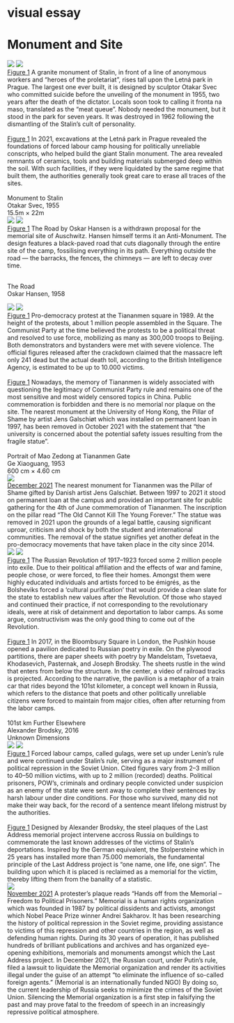 <div class="full-height">

# visual essay
# Monument and Site

</div>


<!-- Letna Park Labour Camp -->

<div id="gallery-stalin-monument" class="gallery gallery-visual-essay">
  <img src="content/images/06-stalin-monument-in-prague.jpg" label="">
  <img src="content/images/06-stalin-monument-in-prague-2.jpg" label="">
</div>

<div class="img-container">
<div class="img-caption">      
<u>Figure 1</u> A granite monument of Stalin, in front of a line of anonymous workers and “heroes of the proletariat”, rises tall upon the Letná park in Prague. The largest one ever built, it is designed by sculptor Otakar Svec who committed suicide before the unveiling of the monument in 1955, two years after the death of the dictator. Locals soon took to calling it fronta na maso, translated as the “meat queue”. Nobody needed the monument, but it stood in the park for seven years. It was destroyed in 1962 following the dismantling of the Stalin’s cult of personality. <br><br><u>Figure 1</u> In 2021, excavations at the Letná park in Prague revealed the foundations of forced labour camp housing for politically unreliable conscripts, who helped build the giant Stalin monument. The area revealed remnants of ceramics, tools and building materials submerged deep within the soil. With such facilities, if they were liquidated by the same regime that built them, the authorities generally took great care to erase all traces of the sites.
<br><br>
  Monument to Stalin<br>
  Otakar Svec, 1955<br>
  15.5m × 22m
</div>  
</div>

<!-- Auschwitz Concentration Camp -->

<div id="gallery-oskar-hansen" class="gallery gallery-visual-essay">
  <img src="content/images/06-oskar-hansen.jpg" label="">
  <img src="content/images/06-oskar-hansen-2.jpg" label="">
</div>

<div class="img-container">
<div class="img-caption">      
<u>Figure 1</u> The Road by Oskar Hansen is a withdrawn proposal for the memorial site of Auschwitz. Hansen himself terms it an Anti-Monument. The design features a black-paved road that cuts diagonally through the entire site of the camp, fossilising everything in its path. Everything outside the road — the barracks, the fences, the chimneys — are left to decay over time. 
<br><br>

The Road <br>
Oskar Hansen, 1958

</div>  
</div>

<!-- Tiananmen Square Massacre -->


<div id="gallery-tiananmen-massacre" class="gallery gallery-visual-essay">
  <img src="content/images/06-tiananmen-massacre.jpg" label="">
  <img src="content/images/06-tiananmen-massacre-2.jpg" label="">
</div>

<div class="img-container">
<div class="img-caption">      
<u>Figure 1</u> Pro-democracy protest at the Tiananmen square in 1989. At the height of the protests, about 1 million people assembled in the Square. The Communist Party at the time believed the protests to be a political threat and resolved to use force, mobilizing as many as 300,000 troops to Beijing. Both demonstrators and bystanders were met with severe violence. The official figures released after the crackdown claimed that the massacre left only 241 dead but the actual death toll, according to the British Intelligence Agency, is estimated to be up to 10.000 victims. <br><br><u>Figure 1</u> Nowadays, the memory of Tiananmen is widely associated with questioning the legitimacy of Communist Party rule and remains one of the most sensitive and most widely censored topics in China. Public commemoration is forbidden and there is no memorial nor plaque on the site. The nearest monument at the University of Hong Kong, the Pillar of Shame by artist Jens Galschiøt which was installed on permanent loan in 1997, has been removed in October 2021 with the statement that “the university is concerned about the potential safety issues resulting from the fragile statue”.
<br><br>
  Portrait of Mao Zedong at Tiananmen Gate<br>
  Ge Xiaoguang, 1953<br>
  600 cm × 4.60 cm
</div>   
</div>
<div class="img-container">
<img class="align-self" src="content/images/06-tiananmen-massacre-pillar-of-shame.jpg">
          <div class="img-caption">
          <u>December 2021</u> The nearest monument for Tiananmen was the Pillar of Shame gifted by Danish artist Jens Galschiøt. Between 1997 to 2021 it stood on permanent loan at the campus and provided an important site for public gathering for the 4th of June commemoration of Tiananmen. The inscription on the pillar read “The Old Cannot Kill The Young Forever.” The statue was removed in 2021 upon the grounds of a legal battle, causing significant uproar, criticism and shock by both the student and international communities. The removal of the statue signifies yet another defeat in the pro-democracy movements that have taken place in the city since 2014.

          
</div>
</div>
</div>


<!-- Gulag Deportations of Artists -->

<div id="gallery-alexander-brodsky" class="gallery gallery-visual-essay">
  <img src="content/images/06-alexander-brodsky.jpg" label="">
  <img src="content/images/06-alexander-brodsky-2.jpg" label="">
</div>

<div class="img-container">
<div class="img-caption">      
<u>Figure 1</u> The Russian Revolution of 1917–1923 forced some 2 million people into exile. Due to their political affiliation and the effects of war and famine, people chose, or were forced, to flee their homes. Amongst them were highly educated individuals and artists forced to be émigrés, as the Bolsheviks forced a ‘cultural purification’ that would provide a clean slate for the state to establish new values after the Revolution. Of those who stayed and continued their practice, if not corresponding to the revolutionary ideals, were at risk of detainment and deportation to labor camps. As some argue, constructivism was the only good thing to come out of the Revolution.<br><br><u>Figure 1</u> In 2017, in the Bloombsury Square in London, the Pushkin house opened a pavilion dedicated to Russian poetry in exile. On the plywood partitions, there are paper sheets with poetry by Mandelstam, Tsvetaeva, Khodasevich, Pasternak, and Joseph Brodsky. The sheets rustle in the wind that enters from below the structure. In the center, a video of railroad tracks is projected. According to the narrative, the pavilion is a metaphor of a train car that rides beyond the 101st kilometer, a concept well known in Russia, which refers to the distance that poets and other politically unreliable citizens were forced to maintain from major cities, often after returning from the labor camps.
<br><br>
  101st km Further Elsewhere<br>
  Alexander Brodsky, 2016<br>
  Unknown Dimensions
</div>  
</div>

<!-- Gulag Deportations -->

<div id="gallery-gulag-deportations" class="gallery gallery-visual-essay">
  <img src="content/images/06-gulag-deportations.jpg" label="">
  <img src="content/images/06-gulag-deportations-2.jpg" label="">
</div>

<div class="img-container">
<div class="img-caption">      
<u>Figure 1</u> Forced labour camps, called gulags, were set up under Lenin’s rule and were continued under Stalin’s rule, serving as a major instrument of political repression in the Soviet Union. Cited figures vary from 2–3 million to 40–50 million victims, with up to 2 million (recorded) deaths. Political prisoners, POW’s, criminals and ordinary people convicted under suspicion as an enemy of the state were sent away to complete their sentences by harsh labour under dire conditions. For those who survived, many did not make their way back, for the record of a sentence meant lifelong mistrust by the authorities. <br><br><u>Figure 1</u> Designed by Alexander Brodsky, the steel plaques of the Last Address memorial project intervene accross Russia on buildings to commemorate the last known addresses of the victims of Stalin’s deportations. Inspired by the German equivalent, the Stolpersteine which in 25 years has installed more than 75.000 memorials, the fundamental principle of the Last Address project is “one name, one life, one sign”. The building upon which it is placed is reclaimed as a memorial for the victim, thereby lifting them from the banality of a statistic.
</div>  
</div>
<div class="img-container">
<img class="align-self" src="content/images/06-memorial-organisation-liquidation.jpg">
          <div class="img-caption">
          <u>November 2021</u> A protester’s plaque reads “Hands off from the Memorial – Freedom to Political Prisoners.” Memorial is a human rights organization which was founded in 1987 by political dissidents and activists, amongst which Nobel Peace Prize winner Andrei Sakharov. It has been researching the history of political repression in the Soviet regime, providing assistance to victims of this repression and other countries in the region, as well as defending human rights. During its 30 years of operation, it has published hundreds of brilliant publications and archives and has organized eye-opening exhibitions, memorials and monuments amongst which the Last Address project. In December 2021, the Russian court, under Putin’s rule, filed a lawsuit to liquidate the Memorial organization and render its activities illegal under the guise of an attempt “to eliminate the influence of so-called foreign agents.” (Memorial is an internationally funded NGO) By doing so, the current leadership of Russia seeks to minimize the crimes of the Soviet Union. Silencing the Memorial organization is a first step in falsifying the past and may prove fatal to the freedom of speech in an increasingly repressive political atmosphere.
          </div>
</div>
</div>
